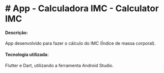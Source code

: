 # # App - Calculadora IMC -  Calculator IMC

#### Descrição:
App desenvolvido para fazer o cálculo do IMC (Índice de massa corporal).

#### Tecnologia utilizada:
Flutter e Dart, utilizando a ferramenta Android Studio.
